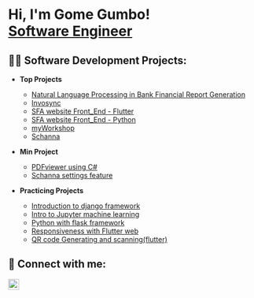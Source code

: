 <h1>Hi, I'm Gome Gumbo! <br/><a href="https://www.linkedin.com/in/gome-gumbo-162441193/">Software Engineer</a></h1>

<h2>👨‍💻 Software Development Projects:</h2>

- <b>Top Projects</b>
  - [Natural Language Processing in Bank Financial Report Generation](https://github.com/GomeGumbo/Natural-Language-Processing-in-Bank-Financial-Report-Generation)
  - [Invosync](https://github.com/GomeGumbo/Invosync-v1)
  - [SFA website Front_End - Flutter](https://github.com/GomeGumbo/sfa_web_frontend)
  - [SFA website Front_End - Python](https://github.com/GomeGumbo/sfa_web_backend-python-)
  - [myWorkshop](https://github.com/GomeGumbo/myWorkshop)
  - [Schanna](https://github.com/GomeGumbo/Schanna)
  
- <b>Min Project</b>
  - [PDFviewer using C#](https://github.com/GomeGumbo/PDFviewer-using-Csharp)<b><i></b></i>
  - [Schanna settings feature](https://github.com/JUMAPETER736/SCANNER_MOBILE-APP)
    
- <b>Practicing Projects</b>
  - [Introduction to django framework](https://github.com/GomeGumbo/introduction-to-django-framework)
  - [Intro to Jupyter machine learning](https://github.com/GomeGumbo/intro-to-jupyter-machine-learning)
  - [Python with flask framework](https://github.com/GomeGumbo/python-with-flask)
  - [Responsiveness with Flutter web](https://github.com/GomeGumbo/Responsive-Flutter-web-app)
  - [QR code Generating and scanning(flutter)](https://github.com/GomeGumbo/QRcode-Scanner-and-Generator-)<b><i></b></i>


<h2> 🤳 Connect with me:</h2>


[<img align="left" alt="JoshMadakor | LinkedIn" width="22px" src="https://cdn.jsdelivr.net/npm/simple-icons@v3/icons/linkedin.svg" />][linkedin]


[linkedin]: https://linkedin.com/in/gome-gumbo-162441193/

<!--
**joshmadakor1/joshmadakor1** is a ✨ _special_ ✨ repository because its `README.md` (this file) appears on your GitHub profile.

Here are some ideas to get you started:

- 🔭 I’m currently working on ...
- 🌱 I’m currently learning ...
- 👯 I’m looking to collaborate on ...
- 🤔 I’m looking for help with ...
- 💬 Ask me about ...
- 📫 How to reach me: ...
- 😄 Pronouns: ...
- ⚡ Fun fact: ...
-->
